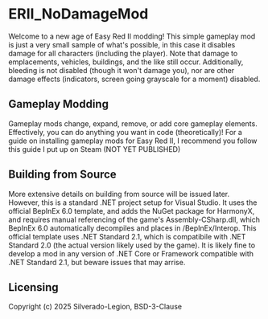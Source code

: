 # ERII_NoDamageMod
Welcome to a new age of Easy Red II modding! This simple gameplay mod is just a very small sample of what's possible, in this case it disables damage for all characters (including the player). Note that damage to emplacements, vehicles, buildings, and the like still occur. Additionally, bleeding is not disabled (though it won't damage you), nor are other damage effects (indicators, screen going grayscale for a moment) disabled.

## Gameplay Modding
Gameplay mods change, expand, remove, or add core gameplay elements. Effectively, you can do anything you want in code (theoretically)! For a guide on installing gameplay mods for Easy Red II, I recommend you follow this guide I put up on Steam (NOT YET PUBLISHED)

## Building from Source
More extensive details on building from source will be issued later. However, this is a standard .NET project setup for Visual Studio. It uses the official BepInEx 6.0 template, and adds the NuGet package for HarmonyX, and requires manual referencing of the game's Assembly-CSharp.dll, which BepInEx 6.0 automatically decompiles and places in /BepInEx/Interop. This official template uses .NET Standard 2.1, which is compatibile with .NET Standard 2.0 (the actual version likely used by the game). It is likely fine to develop a mod in any version of .NET Core or Framework compatible with .NET Standard 2.1, but beware issues that may arrise.

## Licensing
Copyright (c) 2025 Silverado-Legion, BSD-3-Clause
